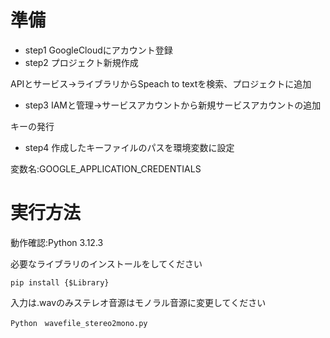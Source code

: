 # 準備
- step1
GoogleCloudにアカウント登録
- step2
プロジェクト新規作成

APIとサービス->ライブラリからSpeach to textを検索、プロジェクトに追加
- step3
IAMと管理->サービスアカウントから新規サービスアカウントの追加

キーの発行

- step4
作成したキーファイルのパスを環境変数に設定

変数名:GOOGLE_APPLICATION_CREDENTIALS

# 実行方法
動作確認:Python 3.12.3

必要なライブラリのインストールをしてください
```
pip install {$Library}
```

入力は.wavのみステレオ音源はモノラル音源に変更してください
```
Python　wavefile_stereo2mono.py
```


